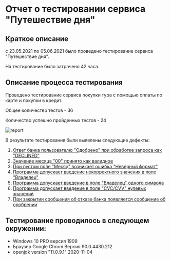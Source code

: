 # **Отчет о тестировании сервиса "Путешествие дня"**

## **Краткое описание**
c 23.05.2021 по 05.06.2021 было проведено тестирование сервиса "Путешествие дня".

На тестирование было затрачено 42 часа.

## **Описание процесса тестирования**

Проведено тестирование сервиса покупки тура с помощью оплаты по карте и покупки в кредит. 

Общее количество тестов - 36

Количество успешно пройденных тестов - 24

![report](https://prntscr.com/147fmnk)

В результате тестирования были выявлены следующие дефекты:
1. [Ответ банка пользователю "Одобрено" при обработке запроса как "DECLINED"](https://github.com/Yuliyarubtsova/Diplom/issues/1)
1. [Значение месяца "00" принято как валидное](https://github.com/Yuliyarubtsova/Diplom/issues/2)
1. [При пустом поле "Месяц" возникает ошибка "Неверный формат"](https://github.com/Yuliyarubtsova/Diplom/issues/3)
1. [Программа допускает введение некорректного значения в поле "Владелец"](https://github.com/Yuliyarubtsova/Diplom/issues/4)
1. [Программа допускает введение в поле "Владелец" одного символа](https://github.com/Yuliyarubtsova/Diplom/issues/5)
1. [Программа допускает введение в поле "CVC/CVV" нулевых значений](https://github.com/Yuliyarubtsova/Diplom/issues/6)
1. [При закрытии сообщения об отказе банка появляется сообщение об одобрении](https://github.com/Yuliyarubtsova/Diplom/issues/7)


## **Тестирование проводилось в следующем окружении:**
* Windows 10 PRO версия 1909
* Браузер Google Chrom Версия 90.0.4430.212
* openjdk version "11.0.9.1" 2020-11-04